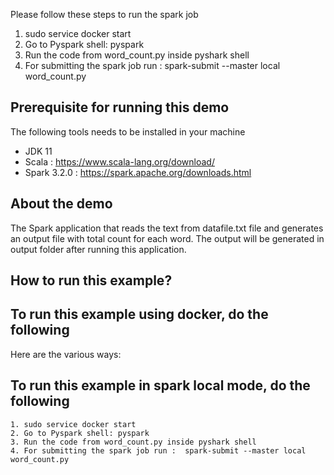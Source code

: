 Please follow these steps to run the spark job
1. sudo service docker start
2. Go to Pyspark shell: pyspark
3. Run the code from word_count.py inside pyshark shell
4. For submitting the spark job run :  spark-submit --master local word_count.py

## Prerequisite for running this demo    
The following tools needs to be installed in your machine         
- JDK 11     
- Scala : https://www.scala-lang.org/download/     
- Spark 3.2.0 : https://spark.apache.org/downloads.html     

## About the demo     
The Spark application that reads the text from datafile.txt file
and generates an output file with total count for each word. The output will be generated in output folder after running this application.

      
## How to run this example?    
## To run this example using docker, do the following
Here are the various ways:    
## To run this example in spark local mode, do the following
```
1. sudo service docker start
2. Go to Pyspark shell: pyspark
3. Run the code from word_count.py inside pyshark shell
4. For submitting the spark job run :  spark-submit --master local word_count.py 
```


